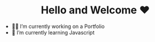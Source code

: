 
<h1 align="center"> Hello and Welcome ❤️</h1>


<ul>
  <li>👨‍💻 I’m currently working on a <bold>Portfolio</bold></li>
  <li>📙 I’m currently learning <bold>Javascript</bold></li>
</ul>




